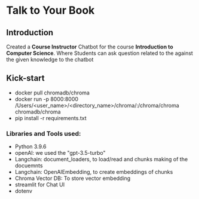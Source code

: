 # Talk to Your Book

## Introduction

Created a **Course Instructor** Chatbot for the course **Introduction to Computer Science**.
Where Students can ask question related to the against the given knowledge to the chatbot


## Kick-start 

- docker pull chromadb/chroma
- docker run -p 8000:8000 /Users/<user_name>/<directory_name>/chroma/:/chroma/chroma chromadb/chroma
- pip install -r requirements.txt

### Libraries and Tools used:
  - Python 3.9.6
  - openAI: we used the "gpt-3.5-turbo"
  - Langchain: document_loaders, to load/read and chunks making of the docuemnts
  - Langchain: OpenAIEmbedding, to create embeddings of chunks
  - Chroma Vector DB: To store vector embedding
  - streamlit for Chat UI
  - dotenv
